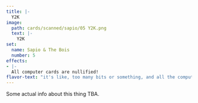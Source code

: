 ```yaml
---
title: |-
  Y2K
image: 
  path: cards/scanned/sapio/05 Y2K.png
  text: |-
    Y2K
set:
  name: Sapio & The Bois
  number: 5
effects: 
- |-
  All computer cards are nullified!
flavor-text: "it's like, too many bits or something, and all the computers are going down, man!"
---
```

Some actual info about this thing TBA.
